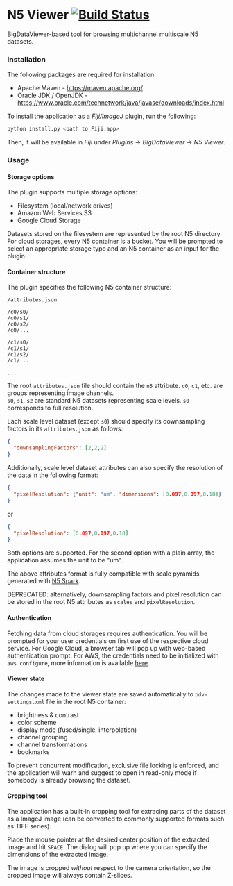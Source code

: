 # N5 Viewer [![Build Status](https://travis-ci.org/saalfeldlab/n5-viewer.svg?branch=master)](https://travis-ci.org/saalfeldlab/n5-viewer)
BigDataViewer-based tool for browsing multichannel multiscale [N5](https://github.com/saalfeldlab/n5) datasets.

### Installation
The following packages are required for installation:
* Apache Maven - https://maven.apache.org/
* Oracle JDK / OpenJDK - https://www.oracle.com/technetwork/java/javase/downloads/index.html

To install the application as a *Fiji/ImageJ* plugin, run the following:
```bash
python install.py <path to Fiji.app>
```
Then, it will be available in *Fiji* under *Plugins* -> *BigDataViewer* -> *N5 Viewer*.

### Usage

#### Storage options
The plugin supports multiple storage options:
* Filesystem (local/network drives)
* Amazon Web Services S3
* Google Cloud Storage

Datasets stored on the filesystem are represented by the root N5 directory. For cloud storages, every N5 container is a bucket. You will be prompted to select an appropriate storage type and an N5 container as an input for the plugin.

#### Container structure
The plugin specifies the following N5 container structure:

```
/attributes.json

/c0/s0/
/c0/s1/
/c0/s2/
/c0/...

/c1/s0/
/c1/s1/
/c1/s2/
/c1/...

...
```

The root `attributes.json` file should contain the `n5` attribute. `c0`, `c1`, etc. are groups representing image channels.<br/>
`s0`, `s1`, `s2` are standard N5 datasets representing scale levels. `s0` corresponds to full resolution.

Each scale level dataset (except `s0`) should specify its downsampling factors in its `attributes.json` as follows:
```json
{
  "downsamplingFactors": [2,2,2]
}
```

Additionally, scale level dataset attributes can also specify the resolution of the data in the following format:
```json
{
  "pixelResolution": {"unit": "um", "dimensions": [0.097,0.097,0.18]}
}
```
or
```json
{
  "pixelResolution": [0.097,0.097,0.18]
}
```
Both options are supported. For the second option with a plain array, the application assumes the unit to be "um".

The above attributes format is fully compatible with scale pyramids generated with [N5 Spark](https://github.com/saalfeldlab/n5-spark).

DEPRECATED: alternatively, downsampling factors and pixel resolution can be stored in the root N5 attributes as `scales` and `pixelResolution`.

#### Authentication

Fetching data from cloud storages requires authentication. You will be prompted for your user credentials on first use of the respective cloud service. For Google Cloud, a browser tab will pop up with web-based authentication prompt. For AWS, the credentials need to be initialized with `aws configure`, more information is available [here](https://docs.aws.amazon.com/cli/latest/userguide/cli-chap-getting-started.html#cli-quick-configuration).

#### Viewer state

The changes made to the viewer state are saved automatically to `bdv-settings.xml` file in the root N5 container:
* brightness & contrast
* color scheme
* display mode (fused/single, interpolation)
* channel grouping
* channel transformations
* bookmarks

To prevent concurrent modification, exclusive file locking is enforced, and the application will warn and suggest to open in read-only mode if somebody is already browsing the dataset.

#### Cropping tool

The application has a built-in cropping tool for extracing parts of the dataset as a ImageJ image (can be converted to commonly supported formats such as TIFF series).

Place the mouse pointer at the desired center position of the extracted image and hit `SPACE`. The dialog will pop up where you can specify the dimensions of the extracted image.

The image is cropped <i>without</i> respect to the camera orientation, so the cropped image will always contain Z-slices.
